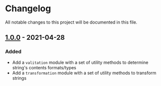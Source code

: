 # Changelog

All notable changes to this project will be documented in this file.

## [1.0.0] - 2021-04-28

### Added
- Add a `valitation` module with a set of utility methods to determine string's contents formats/types
- Add a `transformation` module with a set of utility methods to transform strings

[1.0.0]: https://github.com/monthero/dry-pyutils/releases/tag/v1.0.0
